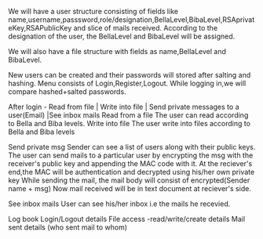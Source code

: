 We will have a user structure consisting of fields like name,username,passsword,role/designation,BellaLevel,BibaLevel,RSAprivateKey,RSAPublicKey and slice of mails received.
According to the designation of the user, the BellaLevel and BibaLevel will be assigned.

We will also have a file structure with fields as name,BellaLevel and BibaLevel.

New users can be created and their passwords will stored after salting and hashing.
Menu consists of Login,Register,Logout.
While logging in,we will compare hashed+salted passwords.

After login - Read from file | Write into file | Send private messages to a user(Email) |See inbox mails
Read from a file
The user can read according to Bella and Biba levels.
Write into file
The user write into files according to Bella and Biba levels

Send private msg
Sender can see a list of users along with their public keys.
The user can send mails to a particular user by encrypting the msg with the receiver's public key and appending the MAC code with it.
At the reciever's end,the MAC will be authentication and decrypted using his/her own private key
While sending the mail, the mail body will consist of encrypted(Sender name + msg) 
Now mail received will be in text document at reciever's side.

See inbox mails
User can see his/her inbox i.e the mails he recevied.


Log book
Login/Logout details
File access -read/write/create details
Mail sent details (who sent mail to whom)

